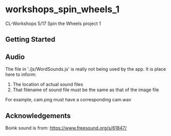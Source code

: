 # workshops_spin_wheels_1
CL-Workshops 5/17 Spin the Wheels project 1

## Getting Started

## Audio
The file in './js/WordSounds.js' is really not being used by the app.
It is place here to inform:

1. The location of actual sound files
1. That filename of sound file must be the same as that of the image file

For example, cam.png must have a corresponding cam.wav


## Acknowledgements
Boink sound is from: https://www.freesound.org/s/61847/
